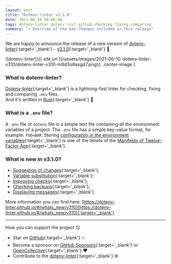 ```yaml
---
layout: post
title: "Dotenv-linter v3.1.0"
date: 2021-06-10 08:00:00
tags: dotenv-linter dotenv rust github checking fixing comparing
summary: "⚡️ Overview of the key changes included in this release"
---
```


We are happy to announce the release of a new version of [dotenv-linter](https://github.com/dotenv-linter/dotenv-linter){:target='_blank'} - [v3.1.0](https://github.com/dotenv-linter/dotenv-linter/releases/tag/v3.1.0){:target='_blank'} 🎉

![dotenv-linter]({{ site.url }}/assets/images/2021-06-10-dotenv-linter-v310/dotenv-linter-v310-m8d3o8asgd7.png){: .center-image }

### What is dotenv-linter?
[Dotenv-linter](https://github.com/dotenv-linter/dotenv-linter){:target='_blank'} is a lightning-fast linter for checking, fixing and comparing `.env` files.<br />
And it's written in [Rust](https://www.rust-lang.org){:target='_blank'} 🦀

### What is a `.env` file?

A `.env` file or `dotenv` file is a simple text file containing all the environment variables of a project.
The `.env` file has a simple key-value format, for example: `FOO=BAR`.
Storing [configuration in the environment variables](https://12factor.net/config){:target='_blank'} is one of the tenets of the [Manifesto of Twelve-Factor App](https://12factor.net){:target='_blank'}.

### What is new in v3.1.0?

* [Suggestion of changes](https://dotenv-linter.github.io/#/whats_new/v310?id=_1-suggestion-of-changes-%f0%9f%94%a5){:target='_blank'};
* [Variable substitution](https://dotenv-linter.github.io/#/whats_new/v310?id=_2-variable-substitution-%f0%9f%86%95){:target='_blank'};
* [Improving checks](https://dotenv-linter.github.io/#/whats_new/v310?id=_3-improving-checks-%f0%9f%91%8d){:target='_blank'};
* [Checking backups](https://dotenv-linter.github.io/#/whats_new/v310?id=_4-checking-backups-%f0%9f%91%8c){:target='_blank'};
* [Displaying messages](https://dotenv-linter.github.io/#/whats_new/v310?id=_5-displaying-messages-%f0%9f%91%80){:target='_blank'}.

More information you can find here:
[https://dotenv-linter.github.io/#/whats_new/v310](https://dotenv-linter.github.io/#/whats_new/v310){:target='_blank'}

---

How you can support the project 😉
* Star on [GitHub](https://github.com/dotenv-linter/dotenv-linter){:target='_blank'} ⭐️
* Become a sponsor on [GitHub Sponsors](https://github.com/sponsors/dotenv-linter){:target='_blank'} or [OpenCollective](https://opencollective.com/dotenv-linter){:target='_blank'} ❤️
* Contribute to the [dotenv-linter](https://github.com/dotenv-linter/dotenv-linter/blob/master/CONTRIBUTING.md){:target='_blank'} ⚙️
